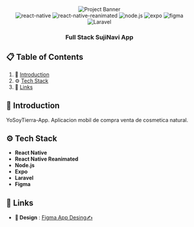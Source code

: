 <div align="center">

  <img src="https://i.postimg.cc/bNzC5Nkq/254065526-317972119711089-8205851312934076105-n.jpg" alt="Project Banner">
    



  <div>
    <img src="https://img.shields.io/badge/-React_Native-black?style=for-the-badge&logoColor=white&logo=react&color=61DAFB" alt="react-native" />
    <img src="https://img.shields.io/badge/-React_Native_Reanimated-black?style=for-the-badge&logoColor=white&logo=react&color=61DAFB" alt="react-native-reanimated" />
    <img src="https://img.shields.io/badge/-Node.js-black?style=for-the-badge&logoColor=white&logo=node.js&color=339933" alt="node.js" />
    <img src="https://img.shields.io/badge/-Expo-black?style=for-the-badge&logoColor=white&logo=expo&color=000020" alt="expo" />
    <img src="https://img.shields.io/badge/Figma-F24E1E?style=for-the-badge&logo=figma&logoColor=white" alt="figma" />
    <img src="https://img.shields.io/badge/Laravel-FF2D20?style=for-the-badge&logo=laravel&logoColor=white" alt="Laravel" />          
  </div>

  <h3 align="center">Full Stack SujiNavi App</h3>
</div>

## 📋 Table of Contents

1. 🤖 [Introduction](#introduction)
2. ⚙️ [Tech Stack](#tech-stack)
3. 🔗 [Links](#links)

## <a name="introduction">🤖 Introduction</a>
YoSoyTierra-App.
Aplicacion mobil de compra venta de cosmetica natural.

## <a name="tech-stack">⚙️ Tech Stack</a>
- **React Native**
- **React Native Reanimated**
- **Node.js**
- **Expo**
- **Laravel**
- **Figma**

## <a name="links">🔗 Links</a>
- **🎨 Design** : [Figma App Desing✍](https://www.figma.com/design/msjIgYkswhnqDGOGFoteVN/Untitled?node-id=0-1&t=Azl75qVGltF1Gul1-1)
